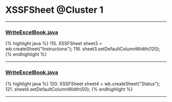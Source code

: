 # XSSFSheet @Cluster 1

***

### [WriteExcelBook.java](https://searchcode.com/codesearch/view/93053244/)
{% highlight java %}
115. XSSFSheet sheet3 = wb.createSheet("Instructions");
116. sheet3.setDefaultColumnWidth(120);
{% endhighlight %}

***

### [WriteExcelBook.java](https://searchcode.com/codesearch/view/93053244/)
{% highlight java %}
120. XSSFSheet sheet4 = wb.createSheet("Status");
121. sheet4.setDefaultColumnWidth(50);
{% endhighlight %}

***

